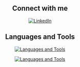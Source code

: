<div align="center">
    <h2>Connect with me</h2>
    <a href="https://www.linkedin.com/in/hossame-jabbouri">
        <img src="https://img.shields.io/badge/linkedin-%230077B5.svg?style=for-the-badge&logo=linkedin&logoColor=white" alt="LinkedIn">
    </a>
    <!-- 
    <a href="https://www.leetcode.com/hjabbour">
        <img src="https://img.shields.io/badge/LeetCode-000000?style=for-the-badge&logo=LeetCode&logoColor=#d16c06" alt="LeetCode">
    </a>
    <a href="#">
        <img src="https://img.shields.io/badge/Kaggle-035a7d?style=for-the-badge&logo=kaggle&logoColor=white" alt="Kaggle">
    </a>
    <a href="#">
        <img src="https://img.shields.io/badge/Datacamp-05192D?style=for-the-badge&logo=datacamp&logoColor=03E60" alt="Datacamp">
    </a>
    <a href="#">
        <img src="https://img.shields.io/badge/Codewars-B1361E?style=for-the-badge&logo=codewars&logoColor=grey" alt="Codewars">
    </a>
    <a href="#">
        <img src="https://img.shields.io/badge/Codeforces-445f9d?style=for-the-badge&logo=Codeforces&logoColor=white" alt="Codeforces">
    </a> 
    <a href="#">
        <img src="https://img.shields.io/badge/HackerEarth-%232C3454.svg?&style=for-the-badge&logo=HackerEarth&logoColor=Blue" alt="Hackerearth">
    </a>
    <a href="#">
        <img src="https://img.shields.io/badge/-Hackerrank-2EC866?style=for-the-badge&logo=HackerRank&logoColor=white" alt="Hackerrank">
    </a>
    <a href="#">
        <img src="https://img.shields.io/badge/Coursera-%230056D2.svg?style=for-the-badge&logo=Coursera&logoColor=white" alt="Coursera">
    </a>
    <a href="#">
        <img src="https://img.shields.io/badge/CodeChef-%23964B00.svg?style=for-the-badge&logo=CodeChef&logoColor=white" alt="CodeChef">
    </a>
    -->
    <h2>Languages and Tools</h2>
    <a href="#">
        <img src="https://skillicons.dev/icons?i=git,docker,vim,neovim,postman,vscode,visualstudio,linux" alt="Languages and Tools">
    </a>
    <p></p>
    <a href="#">
        <img src="https://skillicons.dev/icons?i=bash,c,cpp,cs,py,r,rust,js,ts,nestjs,nginx,dart,flutter,html,css,mysql,postgres,prisma,&perline=9" alt="Languages and Tools">
    </a>
    <!-- <p></p>
    <a href="#">
        <img src="https://skillicons.dev/icons?i=sklearn,tensorflow,kafka,opencv,d3,pytorch&perline=9" alt="Languages and Tools">
    </a> -->
</div>
